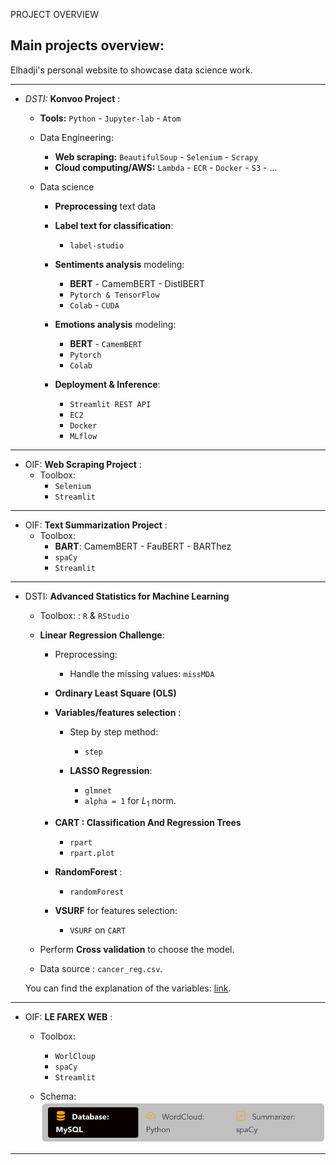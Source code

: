 PROJECT OVERVIEW

## Main projects overview:
Elhadji's personal website to showcase data science work.

---
- *DSTI:* **Konvoo Project** :

  - **Tools:** `Python` - `Jupyter-lab` - `Atom`

  - Data Engineering:
    - **Web scraping:** `BeautifulSoup` - `Selenium` - `Scrapy`
    - **Cloud computing/AWS:**  `Lambda` - `ECR` - `Docker` - `S3` - ...

  - Data science
    - **Preprocessing** text data
    - **Label text for classification**:
      - `label-studio`

    - **Sentiments analysis** modeling:
      - **BERT** - CamemBERT - DistlBERT
      - `Pytorch & TensorFlow`
      - `Colab` - `CUDA`

    - **Emotions analysis** modeling:
      - **BERT** - `CamemBERT`
      - `Pytorch`
      - `Colab`

    - **Deployment & Inference**:
      - `Streamlit REST API`
      - `EC2`
      - `Docker`
      - `MLflow`
---

- OIF: **Web Scraping Project** :
  - Toolbox:
    - `Selenium`
    - `Streamlit`
---

- OIF: **Text Summarization Project** :
  - Toolbox:
      - **BART**: CamemBERT - FauBERT - BARThez
      - `spaCy`
      - `Streamlit`

---

- DSTI: **Advanced Statistics for Machine Learning**

  - Toolbox: : `R`  & `RStudio`
  - **Linear Regression Challenge**:
    - Preprocessing:
      - Handle the missing values: `missMDA`

    - **Ordinary Least Square (OLS)**
    - __Variables/features selection__ :
      - Step by step method:
        - `step`

      - **LASSO Regression**:
        - `glmnet`
        - `alpha = 1` for $L_1$ norm.

    - **CART : Classification And Regression Trees**
      - `rpart`
      - `rpart.plot`

    - **RandomForest** :
      - `randomForest`

    - **VSURF** for features selection:
      - `VSURF` on `CART`

  - Perform __Cross validation__ to choose the model.

  - Data source : `cancer_reg.csv`.

  You can find the explanation of the variables:
  [link](https://data.world/exercises/linear-regression-exercise-1/workspace/file?filename=cancer_reg.csv).

---

  - OIF: **LE FAREX WEB** :
    - Toolbox:
      - `WorlCloup`
      - `spaCy`
      - `Streamlit`

    - Schema:
    ![farex](https://github.com/engom/my_Webpage/blob/main/images/farex.png)
---
